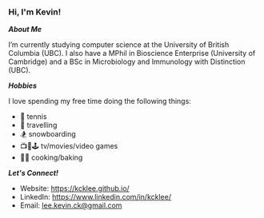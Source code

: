 ### Hi, I'm Kevin!

***About Me***

I’m currently studying computer science at the University of British Columbia (UBC). I also have a MPhil in Bioscience Enterprise (University of Cambridge) and a BSc in Microbiology and Immunology with Distinction (UBC).

***Hobbies***

I love spending my free time doing the following things: 
- 🎾 tennis
- 🛫 travelling
- 🏂 snowboarding
- 📺🎥🕹 tv/movies/video games
- 👨‍🍳 cooking/baking

***Let's Connect!***
- Website: https://kcklee.github.io/
- LinkedIn: https://www.linkedin.com/in/kcklee/
- Email: lee.kevin.ck@gmail.com

<!--
**kcklee/kcklee** is a ✨ _special_ ✨ repository because its `README.md` (this file) appears on your GitHub profile.

Here are some ideas to get you started:

- 🔭 I’m currently working on a project
- 🌱 I’m currently learning Java
- 👯 I’m looking to collaborate on projects
- 🤔 I’m looking for help with languages
- 💬 Ask me about tennis, tv, movies
- 📫 How to reach me: 
- 😄 Pronouns: he/him/his
- ⚡ Fun fact: I lived in Europe for 2 years
-->
